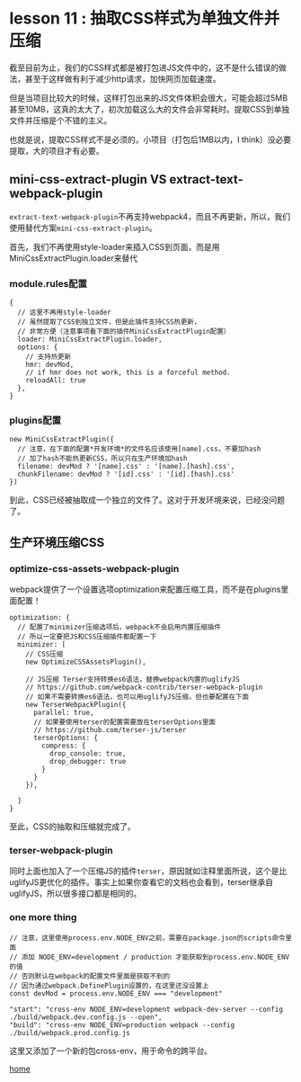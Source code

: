 # lesson 11 : 抽取CSS样式为单独文件并压缩

截至目前为止，我们的CSS样式都是被打包进JS文件中的，这不是什么错误的做法，甚至于这样做有利于减少http请求，加快网页加载速度。

但是当项目比较大的时候，这样打包出来的JS文件体积会很大，可能会超过5MB甚至10MB，这真的太大了，初次加载这么大的文件会非常耗时。提取CSS到单独文件并压缩是个不错的主义。

也就是说，提取CSS样式不是必须的，小项目（打包后1MB以内，I think）没必要提取，大的项目才有必要。

## mini-css-extract-plugin VS extract-text-webpack-plugin

`extract-text-webpack-plugin`不再支持webpack4，而且不再更新，所以，我们使用替代方案`mini-css-extract-plugin`。

首先，我们不再使用style-loader来插入CSS到页面，而是用MiniCssExtractPlugin.loader来替代

### module.rules配置

```
{
  // 这里不再用style-loader
  // 虽然提取了CSS到独立文件，但是此插件支持CSS热更新，
  // 非常方便（注意事项看下面的插件MiniCssExtractPlugin配置）
  loader: MiniCssExtractPlugin.loader,
  options: {
    // 支持热更新
    hmr: devMod,
    // if hmr does not work, this is a forceful method.
    reloadAll: true
  },
}
```

### plugins配置

```
new MiniCssExtractPlugin({
  // 注意，在下面的配置*开发环境*的文件名应该使用[name].css，不要加hash
  // 加了hash不能热更新CSS，所以只在生产环境加hash
  filename: devMod ? '[name].css' : '[name].[hash].css',
  chunkFilename: devMod ? '[id].css' : '[id].[hash].css'
})
```

到此，CSS已经被抽取成一个独立的文件了。这对于开发环境来说，已经没问题了。

## 生产环境压缩CSS

### optimize-css-assets-webpack-plugin

webpack提供了一个设置选项optimization来配置压缩工具，而不是在plugins里面配置！

```
optimization: {
  // 配置了minimizer压缩选项后，webpack不会启用内置压缩插件
  // 所以一定要把JS和CSS压缩插件都配置一下
  minimizer: [
    // CSS压缩
    new OptimizeCSSAssetsPlugin(),

    // JS压缩 Terser支持转换es6语法，替换webpack内置的uglifyJS
    // https://github.com/webpack-contrib/terser-webpack-plugin
    // 如果不需要转换es6语法，也可以用uglifyJS压缩，但也要配置在下面
    new TerserWebpackPlugin({
      parallel: true,
      // 如果要使用terser的配置需要放在terserOptions里面
      // https://github.com/terser-js/terser
      terserOptions: {
        compress: {
          drop_console: true,
          drop_debugger: true
        }
      }
    }),

  ]
}
```

至此，CSS的抽取和压缩就完成了。

###  terser-webpack-plugin

同时上面也加入了一个压缩JS的插件`terser`，原因就如注释里面所说，这个是比uglifyJS更优化的插件。事实上如果你查看它的文档也会看到，terser继承自uglifyJS，所以很多接口都是相同的。

### one more thing

```
// 注意，这里使用process.env.NODE_ENV之前，需要在package.json的scripts命令里面
// 添加 NODE_ENV=development / production 才能获取到process.env.NODE_ENV的值
// 否则默认在webpack的配置文件里面是获取不到的
// 因为通过webpack.DefinePlugin设置的，在这里还没设置上
const devMod = process.env.NODE_ENV === "development"
```
```
"start": "cross-env NODE_ENV=development webpack-dev-server --config ./build/webpack.dev.config.js --open",
"build": "cross-env NODE_ENV=production webpack --config ./build/webpack.prod.config.js
```

这里又添加了一个新的包cross-env，用于命令的跨平台。

[home](https://github.com/biggerV/webpack4-lesson)





